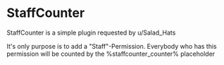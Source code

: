 # StaffCounter

StaffCounter is a simple plugin requested by u/Salad_Hats

It's only purpose is to add a "Staff"-Permission. Everybody who has this permission will be counted by the %staffcounter_counter% placeholder
